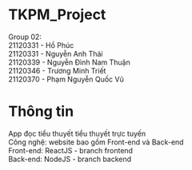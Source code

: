 # TKPM_Project
Group 02: \
21120331 - Hồ Phúc\
21120331  - Nguyễn Anh Thái \
21120339 - Nguyễn Đình Nam Thuận \
21120346 - Trương Minh Triết \
21120370 - Phạm Nguyễn Quốc Vũ 
# Thông tin 
App đọc tiểu thuyết tiểu thuyết trực tuyến \
Công nghệ: website bao gồm Front-end và Back-end \
Front-end: ReactJS - branch frontend\
Back-end: NodeJS - branch backend
